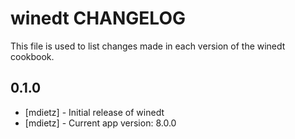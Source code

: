 winedt CHANGELOG
==========================

This file is used to list changes made in each version of the winedt cookbook.

0.1.0
-----
- [mdietz] - Initial release of winedt
- [mdietz] - Current app version: 8.0.0